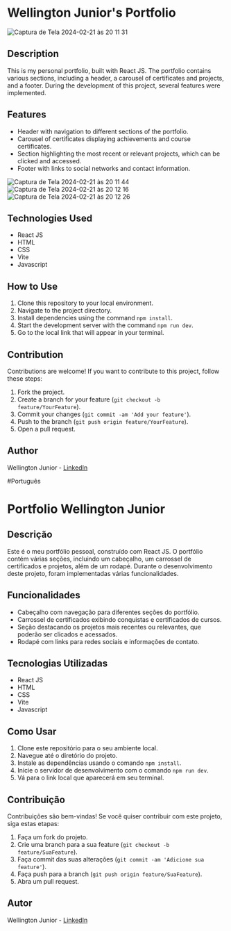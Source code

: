# Wellington Junior's Portfolio

![Captura de Tela 2024-02-21 às 20 11 31](https://github.com/Wellington2708/portfolio-react/assets/110790543/41ee8c21-d065-40a1-9949-632a8272deb7)


## Description
This is my personal portfolio, built with React JS. The portfolio contains various sections, including a header, a carousel of certificates and projects, and a footer. During the development of this project, several features were implemented.

## Features
- Header with navigation to different sections of the portfolio.
- Carousel of certificates displaying achievements and course certificates.
- Section highlighting the most recent or relevant projects, which can be clicked and accessed.
- Footer with links to social networks and contact information.

![Captura de Tela 2024-02-21 às 20 11 44](https://github.com/Wellington2708/portfolio-react/assets/110790543/a24d5ded-1d6f-468e-905d-9aeb78b2fcbf)
![Captura de Tela 2024-02-21 às 20 12 16](https://github.com/Wellington2708/portfolio-react/assets/110790543/aabd31d6-aa7b-468a-85cd-56869e405a31)
![Captura de Tela 2024-02-21 às 20 12 26](https://github.com/Wellington2708/portfolio-react/assets/110790543/21094d3a-8430-4525-b78c-9cbe397ea9ed)



## Technologies Used
- React JS
- HTML
- CSS
- Vite
- Javascript

## How to Use
1. Clone this repository to your local environment.
2. Navigate to the project directory.
3. Install dependencies using the command `npm install`.
4. Start the development server with the command `npm run dev`.
5. Go to the local link that will appear in your terminal.

## Contribution
Contributions are welcome! If you want to contribute to this project, follow these steps:
1. Fork the project.
2. Create a branch for your feature (`git checkout -b feature/YourFeature`).
3. Commit your changes (`git commit -am 'Add your feature'`).
4. Push to the branch (`git push origin feature/YourFeature`).
5. Open a pull request.

## Author
Wellington Junior - [LinkedIn](https://www.linkedin.com/in/wellington-junior-41513874/)



#Português

# Portfolio Wellington Junior

## Descrição
Este é o meu portfólio pessoal, construído com React JS. O portfólio contém várias seções, incluindo um cabeçalho, um carrossel de certificados e projetos, além de um rodapé.
Durante o desenvolvimento deste projeto, foram implementadas várias funcionalidades.

## Funcionalidades
- Cabeçalho com navegação para diferentes seções do portfólio.
- Carrossel de certificados exibindo conquistas e certificados de cursos.
- Seção destacando os projetos mais recentes ou relevantes, que poderão ser clicados e acessados.
- Rodapé com links para redes sociais e informações de contato.

## Tecnologias Utilizadas
- React JS
- HTML
- CSS
- Vite
- Javascript

## Como Usar
1. Clone este repositório para o seu ambiente local.
2. Navegue até o diretório do projeto.
3. Instale as dependências usando o comando `npm install`.
4. Inicie o servidor de desenvolvimento com o comando `npm run dev`.
5. Vá para o link local que aparecerá em seu terminal. 

## Contribuição
Contribuições são bem-vindas! Se você quiser contribuir com este projeto, siga estas etapas:
1. Faça um fork do projeto.
2. Crie uma branch para a sua feature (`git checkout -b feature/SuaFeature`).
3. Faça commit das suas alterações (`git commit -am 'Adicione sua feature'`).
4. Faça push para a branch (`git push origin feature/SuaFeature`).
5. Abra um pull request.

## Autor
Wellington Junior - [LinkedIn](https://www.linkedin.com/in/wellington-junior-41513874/)
